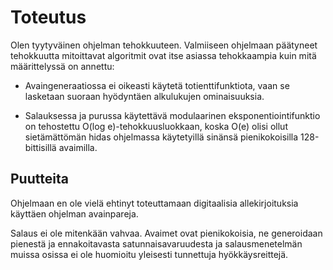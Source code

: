 Toteutus
===

Olen tyytyväinen ohjelman tehokkuuteen. Valmiiseen ohjelmaan päätyneet
tehokkuutta mitoittavat algoritmit ovat itse asiassa tehokkaampia kuin
mitä määrittelyssä on annettu:

- Avaingeneraatiossa ei oikeasti käytetä totienttifunktiota, vaan se
  lasketaan suoraan hyödyntäen alkulukujen ominaisuuksia.

- Salauksessa ja purussa käytettävä modulaarinen
  eksponentiointifunktio on tehostettu O(log e)-tehokkuusluokkaan,
  koska O(e) olisi ollut sietämättömän hidas ohjelmassa käytetyillä
  sinänsä pienikokoisilla 128-bittisillä avaimilla.

Puutteita
---

Ohjelmaan en ole vielä ehtinyt toteuttamaan digitaalisia
allekirjoituksia käyttäen ohjelman avainpareja.

Salaus ei ole mitenkään vahvaa. Avaimet ovat pienikokoisia, ne
generoidaan pienestä ja ennakoitavasta satunnaisavaruudesta ja
salausmenetelmän muissa osissa ei ole huomioitu yleisesti tunnettuja
hyökkäysreittejä.
